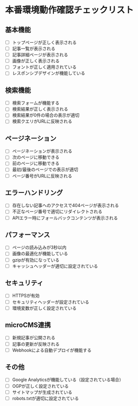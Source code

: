 # 本番環境動作確認チェックリスト

## 基本機能
- [ ] トップページが正しく表示される
- [ ] 記事一覧が表示される
- [ ] 記事詳細ページが表示される
- [ ] 画像が正しく表示される
- [ ] フォントが正しく適用されている
- [ ] レスポンシブデザインが機能している

## 検索機能
- [ ] 検索フォームが機能する
- [ ] 検索結果が正しく表示される
- [ ] 検索結果が0件の場合の表示が適切
- [ ] 検索クエリがURLに反映される

## ページネーション
- [ ] ページネーションが表示される
- [ ] 次のページに移動できる
- [ ] 前のページに移動できる
- [ ] 最初/最後のページでの表示が適切
- [ ] ページ番号がURLに反映される

## エラーハンドリング
- [ ] 存在しない記事へのアクセスで404ページが表示される
- [ ] 不正なページ番号で適切にリダイレクトされる
- [ ] APIエラー時にフォールバックコンテンツが表示される

## パフォーマンス
- [ ] ページの読み込みが3秒以内
- [ ] 画像の最適化が機能している
- [ ] gzipが有効になっている
- [ ] キャッシュヘッダーが適切に設定されている

## セキュリティ
- [ ] HTTPSが有効
- [ ] セキュリティヘッダーが設定されている
- [ ] 環境変数が正しく設定されている

## microCMS連携
- [ ] 新規記事が公開される
- [ ] 記事の更新が反映される
- [ ] Webhookによる自動デプロイが機能する

## その他
- [ ] Google Analyticsが機能している（設定されている場合）
- [ ] OGPが正しく設定されている
- [ ] サイトマップが生成されている
- [ ] robots.txtが適切に設定されている
